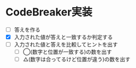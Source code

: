 # CodeBreaker実装

* [ ] 答えを作る
* [x] 入力された値が答えと一致するか判定する
* [ ] 入力された値と答えを比較してヒントを出す
  * [ ] ◯(数字と位置が一致する)の数を出す
  * [ ] △(数字は合ってるけど位置が違う)の数を出す
